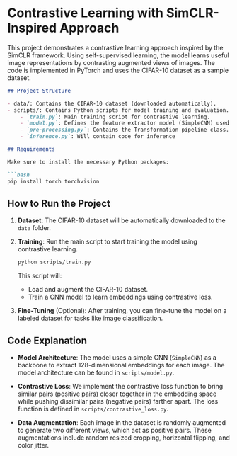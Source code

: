 # Contrastive Learning with SimCLR-Inspired Approach

This project demonstrates a contrastive learning approach inspired by the SimCLR framework. Using self-supervised learning, the model learns useful image representations by contrasting augmented views of images. The code is implemented in PyTorch and uses the CIFAR-10 dataset as a sample dataset.

```markdown
## Project Structure

- data/: Contains the CIFAR-10 dataset (downloaded automatically).
- scripts/: Contains Python scripts for model training and evaluation.
    - `train.py`: Main training script for contrastive learning.
    - `model.py`: Defines the feature extractor model (SimpleCNN) used for embedding images.
    - `pre-processing.py`: Contains the Transformation pipeline class.
    - `inference.py`: Will contain code for inference

## Requirements

Make sure to install the necessary Python packages:

```bash
pip install torch torchvision
```

## How to Run the Project

1. **Dataset**: The CIFAR-10 dataset will be automatically downloaded to the `data` folder.

2. **Training**: Run the main script to start training the model using contrastive learning.

   ```bash
   python scripts/train.py
   ```

   This script will:
   - Load and augment the CIFAR-10 dataset.
   - Train a CNN model to learn embeddings using contrastive loss.

3. **Fine-Tuning** (Optional): After training, you can fine-tune the model on a labeled dataset for tasks like image classification.

## Code Explanation

- **Model Architecture**:
  The model uses a simple CNN (`SimpleCNN`) as a backbone to extract 128-dimensional embeddings for each image. The model architecture can be found in `scripts/model.py`.

- **Contrastive Loss**:
  We implement the contrastive loss function to bring similar pairs (positive pairs) closer together in the embedding space while pushing dissimilar pairs (negative pairs) farther apart. The loss function is defined in `scripts/contrastive_loss.py`.

- **Data Augmentation**:
  Each image in the dataset is randomly augmented to generate two different views, which act as positive pairs. These augmentations include random resized cropping, horizontal flipping, and color jitter.
```
